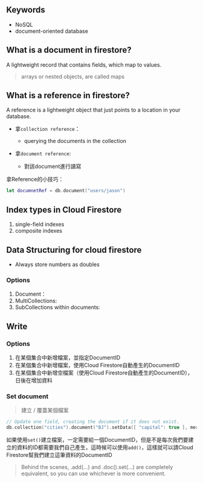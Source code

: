 
## Keywords

- NoSQL
- document-oriented database

## What is a document in firestore?

A lightweight record that contains fields, which map to values.

> arrays or nested objects, are called maps

## What is a reference in firestore?

A reference is a lightweight object that just points to a location in your database.

- 拿`collection reference`：
  - querying the documents in the collection

- 拿`document reference`:
  - 對該document進行讀寫

拿Reference的小技巧：

```swift
let documnetRef = db.document("users/jason")
```

## Index types in Cloud Firestore

1. single-field indexes
2. composite indexes

## Data Structuring for cloud firestore

- Always store numbers as doubles

### Options

1. Document：
2. MultiCollections:
3. SubCollections within documents:

## Write

### Options

1. 在某個集合中新增檔案，並指定DocumentID
2. 在某個集合中新增檔案，使用Cloud Firestore自動產生的DocumentID
3. 在某個集合中新增空檔案（使用Cloud Firestore自動產生的DocumentID），日後在增加資料

### Set document

> 建立 / 覆蓋某個檔案

```swift
// Update one field, creating the document if it does not exist.
db.collection("cities").document("BJ").setData([ "capital": true ], merge: true)
```

如果使用`set()`建立檔案，一定需要給一個DocumentID，但是不是每次我們要建立的資料的ID都需要我們自己產生，這時候可以使用`add()`，這樣就可以請Cloud Firestore幫我們建立這筆資料的DocumentID

> Behind the scenes, .add(...) and .doc().set(...) are completely equivalent, so you can use whichever is more convenient.